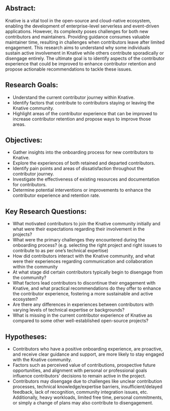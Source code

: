 ## Abstract:
Knative is a vital tool in the open-source and cloud-native ecosystem, enabling the development of enterprise-level serverless and event-driven applications. However, its complexity poses challenges for both new contributors and maintainers. Providing guidance consumes valuable maintainer time, resulting in challenges when contributors leave after limited engagement.
This research aims to understand why some individuals sustain active involvement in Knative while others contribute sporadically or disengage entirely. The ultimate goal is to identify aspects of the contributor experience that could be improved to enhance contributor retention and propose actionable recommendations to tackle these issues.

## Research Goals:
- Understand the current contributor journey within Knative.
- Identify factors that contribute to contributors staying or leaving the Knative community.
- Highlight areas of the contributor experience that can be improved to increase contributor retention and propose ways to improve those areas.

## Objectives:
- Gather insights into the onboarding process for new contributors to Knative.
- Explore the experiences of both retained and departed contributors.
- Identify pain points and areas of dissatisfaction throughout the contributor journey.
- Investigate the effectiveness of existing resources and documentation for contributors.
- Determine potential interventions or improvements to enhance the contributor experience and retention rate.

## Key Research Questions:
- What motivated contributors to join the Knative community initially and what were their expectations regarding their involvement in the projects?
- What were the primary challenges they encountered during the onboarding process? (e.g. selecting the right project and right issues to contribute to as per one’s technical expertise)
- How did contributors interact with the Knative community, and what were their experiences regarding communication and collaboration within the community
- At what stage did certain contributors typically begin to disengage from the community?
- What factors lead contributors to discontinue their engagement with Knative, and what practical recommendations do they offer to enhance the contributor experience, fostering a more sustainable and active ecosystem?
- Are there any differences in experiences between contributors with varying levels of technical expertise or backgrounds?
- What is missing in the current contributor experience of Knative as compared to some other well-established open-source projects?

## Hypotheses:
- Contributors who have a positive onboarding experience, are proactive, and receive clear guidance and support, are more likely to stay engaged with the Knative community.
- Factors such as perceived value of contributions, prospective future opportunities, and alignment with personal or professional goals influence contributors' decisions to remain active in the project.
- Contributors may disengage due to challenges like unclear contribution processes, technical knowledge/expertise barriers, insufficient/delayed feedback, lack of recognition, community integration issues, etc. Additionally, heavy workloads, limited free time, personal commitments, or simply a change of plans may also contribute to disengagement.


